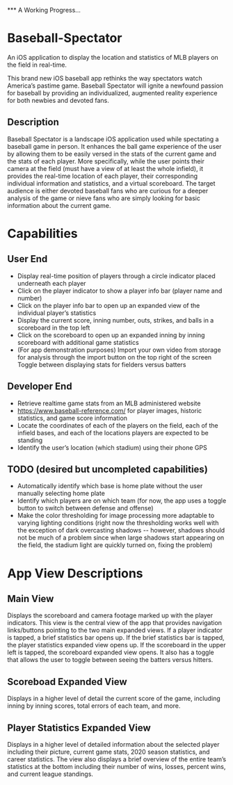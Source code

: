 *** A Working Progress...
# Baseball-Spectator
An iOS application to display the location and statistics of MLB players on the field in real-time.

This brand new iOS baseball app rethinks the way spectators watch America’s pastime game. Baseball Spectator will ignite a newfound passion for baseball by providing an individualized, augmented reality experience for both newbies and devoted fans.

## Description
Baseball Spectator is a landscape iOS application used while spectating a baseball game in person. It enhances the ball game experience of the user by allowing them to be easily versed in the stats of the current game and the stats of each player. More specifically, while the user points their camera at the field (must have a view of at least the whole infield), it provides the real-time location of each player, their corresponding individual information and statistics,  and a virtual scoreboard. The target audience is either devoted baseball fans who are curious for a deeper analysis of the game or nieve fans who are simply looking for basic information about the current game.

# Capabilities

## User End
- Display real-time position of players through a circle indicator placed underneath each player
- Click on the player indicator to show a player info bar (player name and number)
- Click on the player info bar to open up an expanded view of the individual player’s statistics
- Display the current score, inning number, outs, strikes, and balls in a scoreboard in the top left
- Click on the scoreboard to open up an expanded inning by inning scoreboard with additional game statistics
- (For app demonstration purposes) Import your own video from storage for analysis through the import button on the top right of the screen
Toggle between displaying stats for fielders versus batters

## Developer End
- Retrieve realtime game stats from an MLB administered website
- https://www.baseball-reference.com/ for player images, historic statistics, and game score information
- Locate the coordinates of each of the players on the field, each of the infield bases, and each of the locations players are expected to be standing
- Identify the user’s location (which stadium) using their phone GPS

## TODO (desired but uncompleted capabilities)
- Automatically identify which base is home plate without the user manually selecting home plate
- Identify which players are on which team (for now, the app uses a toggle button to switch between defense and offense)
- Make the color thresholding for image processing more adaptable to varying lighting conditions (right now the thresholding works well with the exception of dark overcasting shadows -- however, shadows should not be much of a problem since when large shadows start appearing on the field, the stadium light are quickly turned on, fixing the problem)

# App View Descriptions

## Main View
Displays the scoreboard and camera footage marked up with the player indicators. This view is the central view of the app that provides navigation links/buttons pointing to the two main expanded views. If a player indicator is tapped, a brief statistics bar opens up. If the brief statistics bar is tapped, the player statistics expanded view opens up. If the scoreboard in the upper left is tapped, the scoreboard expanded view opens. It also has a toggle that allows the user to toggle between seeing the batters versus hitters.

## Scoreboad Expanded View
Displays in a higher level of detail the current score of the game, including inning by inning scores, total errors of each team, and more.

## Player Statistics Expanded View
Displays in a higher level of detailed information about the selected player including their picture, current game stats, 2020 season statistics, and career statistics. The view also displays a brief overview of the entire team’s statistics at the bottom including their number of wins, losses, percent wins, and current league standings.
